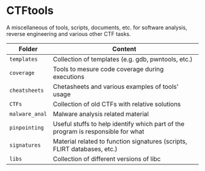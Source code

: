 # CTFtools
A miscellaneous of tools, scripts, documents, etc. for software analysis, reverse engineering and various other CTF tasks. 


| Folder                           | Content                                                                                 |
|----------------------------------|-----------------------------------------------------------------------------------------|
|`templates`                       | Collection of templates (e.g. gdb, pwntools, etc.)                                      |
|`coverage`                        | Tools to mesure code coverage during executions                                         |
|`cheatsheets`                     | Chetasheets and various examples of tools' usage                                        |
|`CTFs`                            | Collection of old CTFs with relative solutions                                          |
|`malware_anal`                    | Malware analysis related material                                                       |
|`pinpointing`                     | Useful stuffs to help identify which part of the program is responsible for what        |
|`signatures`                      | Material related to function signatures (scripts, FLIRT databases, etc.)                |
|`libs`                            | Collection of different versions of libc                                                |

